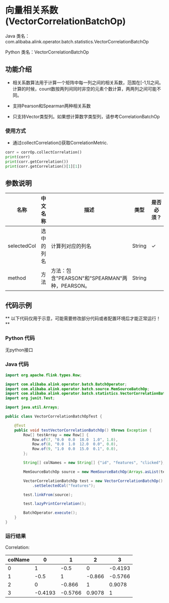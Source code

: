 # 向量相关系数 (VectorCorrelationBatchOp)
Java 类名：com.alibaba.alink.operator.batch.statistics.VectorCorrelationBatchOp

Python 类名：VectorCorrelationBatchOp


## 功能介绍


* 相关系数算法用于计算一个矩阵中每一列之间的相关系数，范围在[-1,1]之间。计算的时候，count数按两列间同时非空的元素个数计算，两两列之间可能不同。

* 支持Pearson和Spearman两种相关系数

* 只支持Vector类型列。如果想计算数字类型列，请参考CorrelationBatchOp


### 使用方式
* 通过collectCorrelation()获取CorrelationMetric.
```python
corr = corrOp.collectCorrelation()
print(corr)
print(corr.getCorrelation())
print(corr.getCorrelation()[1][1])
```

## 参数说明


| 名称 | 中文名称 | 描述 | 类型 | 是否必须？ | 取值范围 | 默认值 |
| --- | --- | --- | --- | --- | --- | --- |
| selectedCol | 选中的列名 | 计算列对应的列名 | String | ✓ | 所选列类型为 [DENSE_VECTOR, SPARSE_VECTOR, STRING, VECTOR] |  |
| method | 方法 | 方法：包含"PEARSON"和"SPEARMAN"两种，PEARSON。 | String |  | "PEARSON", "SPEARMAN" | "PEARSON" |




## 代码示例

** 以下代码仅用于示意，可能需要修改部分代码或者配置环境后才能正常运行！**

### Python 代码
无python接口
 
### Java 代码
```java
import org.apache.flink.types.Row;

import com.alibaba.alink.operator.batch.BatchOperator;
import com.alibaba.alink.operator.batch.source.MemSourceBatchOp;
import com.alibaba.alink.operator.batch.statistics.VectorCorrelationBatchOp;
import org.junit.Test;

import java.util.Arrays;

public class VectorCorrelationBatchOpTest {

	@Test
	public void testVectorCorrelationBatchOp() throws Exception {
		Row[] testArray = new Row[] {
			Row.of(7, "0.0  0.0  18.0  1.0", 1.0),
			Row.of(8, "0.0  1.0  12.0  0.0", 0.0),
			Row.of(9, "1.0  0.0  15.0  0.1", 0.0),
		};

		String[] colNames = new String[] {"id", "features", "clicked"};

		MemSourceBatchOp source = new MemSourceBatchOp(Arrays.asList(testArray), colNames);

		VectorCorrelationBatchOp test = new VectorCorrelationBatchOp()
			.setSelectedCol("features");

		test.linkFrom(source);

		test.lazyPrintCorrelation();

		BatchOperator.execute();
	}
}

```

### 运行结果

Correlation:

|colName|      0|      1|     2|      3|
|-------|-------|-------|------|-------|
|      0|      1|   -0.5|     0|-0.4193|
|      1|   -0.5|      1|-0.866|-0.5766|
|      2|      0| -0.866|     1| 0.9078|
|      3|-0.4193|-0.5766|0.9078|      1|


